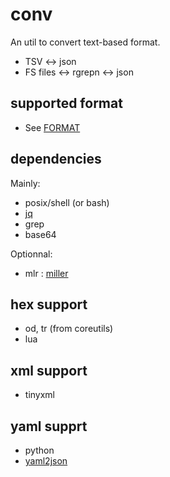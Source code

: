 
# conv

An util to convert text-based format.

- TSV <-> json
- FS files <-> rgrepn <-> json

## supported format

- See [FORMAT](./FORMAT.md)

## dependencies

Mainly:

- posix/shell (or bash)
- [jq](https://stedolan.github.io/jq/)
- grep
- base64

Optionnal:
- mlr : [miller](https://miller.readthedocs.io/)

## hex support
- od, tr (from coreutils)
- lua

## xml support

- tinyxml


## yaml supprt

- python
- [yaml2json]()
